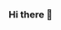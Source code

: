 ### Hi there 👋

<!--
**Clashplayer-PROTECT/Clashplayer-PROTECT** is a ✨ _special_ ✨ repository because its `README.md` (this file) appears on your GitHub profile.

🛡 Protect WEB SERVICE
🗺 Firewall linux
☢️ Automatic script creator under linux 
🔎 I love docker
